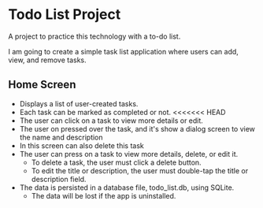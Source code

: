 # Todo List Project
A project to practice this technology with a to-do list.

I am going to create a simple task list application where users can add, view, and remove tasks.

##  Home Screen
- Displays a list of user-created tasks.
- Each task can be marked as completed or not.
<<<<<<< HEAD
- The user can click on a task to view more details or edit.
- The user on pressed over the task, and it's show a dialog screen to view the name and description
- In this screen can also delete this task
- The user can press on a task to view more details, delete, or edit it.
  - To delete a task, the user must click a delete button.
  - To edit the title or description, the user must double-tap the title or description field.
- The data is persisted in a database file, todo_list.db, using SQLite.
  - The data will be lost if the app is uninstalled.

